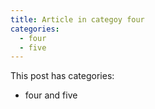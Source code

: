 ```yaml
---
title: Article in categoy four
categories:
  - four
  - five
---
```

This post has categories:

- four and five
